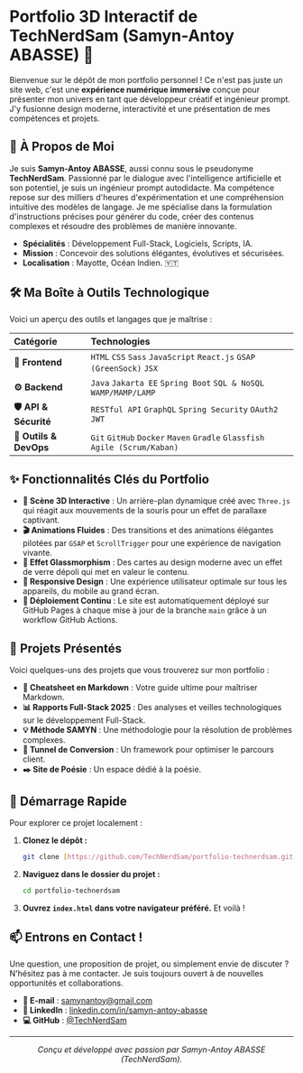 # Portfolio 3D Interactif de TechNerdSam (Samyn-Antoy ABASSE) 🚀

Bienvenue sur le dépôt de mon portfolio personnel ! Ce n'est pas juste un site web, c'est une **expérience numérique immersive** conçue pour présenter mon univers en tant que développeur créatif et ingénieur prompt. J'y fusionne design moderne, interactivité et une présentation de mes compétences et projets.

## 🌟 À Propos de Moi

Je suis **Samyn-Antoy ABASSE**, aussi connu sous le pseudonyme **TechNerdSam**. Passionné par le dialogue avec l'intelligence artificielle et son potentiel, je suis un ingénieur prompt autodidacte. Ma compétence repose sur des milliers d'heures d'expérimentation et une compréhension intuitive des modèles de langage. Je me spécialise dans la formulation d'instructions précises pour générer du code, créer des contenus complexes et résoudre des problèmes de manière innovante.

  * **Spécialités** : Développement Full-Stack, Logiciels, Scripts, IA.
  * **Mission** : Concevoir des solutions élégantes, évolutives et sécurisées.
  * **Localisation** : Mayotte, Océan Indien. 🇾🇹

## 🛠️ Ma Boîte à Outils Technologique

 Voici un aperçu des outils et langages que je maîtrise :

| Catégorie | Technologies |
| :--- | :--- |
| **🎨 Frontend** | `HTML` `CSS` `Sass` `JavaScript` `React.js` `GSAP (GreenSock)` `JSX` |
| **⚙️ Backend** | `Java` `Jakarta EE` `Spring Boot` `SQL & NoSQL` `WAMP/MAMP/LAMP` |
| **🛡️ API & Sécurité** | `RESTful API` `GraphQL` `Spring Security` `OAuth2` `JWT` |
| **🔧 Outils & DevOps** | `Git` `GitHub` `Docker` `Maven` `Gradle` `Glassfish` `Agile (Scrum/Kaban)` |

## ✨ Fonctionnalités Clés du Portfolio

  * **🌌 Scène 3D Interactive** : Un arrière-plan dynamique créé avec `Three.js` qui réagit aux mouvements de la souris pour un effet de parallaxe captivant.
  * **🎬 Animations Fluides** : Des transitions et des animations élégantes pilotées par `GSAP` et `ScrollTrigger` pour une expérience de navigation vivante.
  * **💎 Effet Glassmorphism** : Des cartes au design moderne avec un effet de verre dépoli qui met en valeur le contenu.
  * **📱 Responsive Design** : Une expérience utilisateur optimale sur tous les appareils, du mobile au grand écran.
  * **🔄 Déploiement Continu** : Le site est automatiquement déployé sur GitHub Pages à chaque mise à jour de la branche `main` grâce à un workflow GitHub Actions.

## 📂 Projets Présentés

Voici quelques-uns des projets que vous trouverez sur mon portfolio :

  * **📝 Cheatsheet en Markdown** : Votre guide ultime pour maîtriser Markdown.
  * **📊 Rapports Full-Stack 2025** : Des analyses et veilles technologiques sur le développement Full-Stack.
  * **💡 Méthode SAMYN** : Une méthodologie pour la résolution de problèmes complexes.
  * **🚀 Tunnel de Conversion** : Un framework pour optimiser le parcours client.
  * **✒️ Site de Poésie** : Un espace dédié à la poésie.

## 🚀 Démarrage Rapide

Pour explorer ce projet localement :

1.  **Clonez le dépôt :**
    ```bash
    git clone [https://github.com/TechNerdSam/portfolio-technerdsam.git](https://github.com/TechNerdSam/portfolio-technerdsam.git)
    ```
2.  **Naviguez dans le dossier du projet :**
    ```bash
    cd portfolio-technerdsam
    ```
3.  **Ouvrez `index.html` dans votre navigateur préféré.** Et voilà !

## 📫 Entrons en Contact !

Une question, une proposition de projet, ou simplement envie de discuter ? N'hésitez pas à me contacter. Je suis toujours ouvert à de nouvelles opportunités et collaborations.

  * **📧 E-mail** : [samynantoy@gmail.com](mailto:samynantoy@gmail.com)
  * **💼 LinkedIn** : [linkedin.com/in/samyn-antoy-abasse](https://www.linkedin.com/in/samyn-antoy-abasse-438746171/)
  * **💻 GitHub** : [@TechNerdSam](https://github.com/TechNerdSam)

---

<p align="center">
<em>Conçu et développé avec passion par Samyn-Antoy ABASSE (TechNerdSam).</em>
</p>
